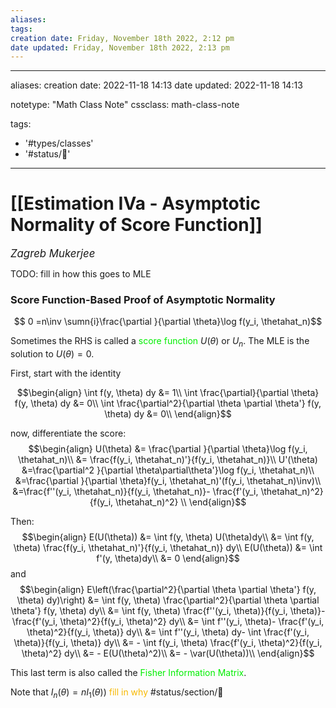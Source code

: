 ```yaml
---
aliases: 
tags: 
creation date: Friday, November 18th 2022, 2:12 pm
date updated: Friday, November 18th 2022, 2:13 pm
---
```


---
aliases:
creation date: 2022-11-18 14:13
date updated: 2022-11-18 14:13

notetype: "Math Class Note"
cssclass: math-class-note

tags: 
- '#types/classes'
- '#status/🚧'
---

# [[Estimation IVa - Asymptotic Normality of Score Function]]
<span style = "font-size:120%"><i >Zagreb Mukerjee </i></span>

TODO: fill in how this goes to MLE
### Score Function-Based Proof of Asymptotic Normality


$$ 0 =n\inv \sumn{i}\frac{\partial }{\partial \theta}\log f(y_i, \thetahat_n)$$

Sometimes the RHS is called a <font color=gree>score function</font> $U(\theta)$ or $U_n$. The MLE is the solution to $U(\theta) = 0$. 

First, start with the identity 

$$\begin{align}
\int f(y, \theta) dy &= 1\\
\int \frac{\partial}{\partial \theta} f(y, \theta) dy &= 0\\
\int \frac{\partial^2}{\partial \theta \partial \theta'} f(y, \theta) dy &= 0\\
\end{align}$$

now, differentiate the score: 
$$\begin{align}
U(\theta) &= \frac{\partial }{\partial \theta}\log f(y_i, \thetahat_n)\\
&= \frac{f(y_i, \thetahat_n)'}{f(y_i, \thetahat_n)}\\
U'(\theta) &=\frac{\partial^2 }{\partial \theta\partial\theta'}\log f(y_i, \thetahat_n)\\
&=\frac{\partial }{\partial \theta}f(y_i, \thetahat_n)'(f(y_i, \thetahat_n)\inv)\\
&=\frac{f''(y_i, \thetahat_n)}{f(y_i, \thetahat_n)}- \frac{f'(y_i, \thetahat_n)^2}{f(y_i, \thetahat_n)^2} \\
\end{align}$$

Then: 
$$\begin{align}
E(U(\theta)) &= \int f(y, \theta) U(\theta)dy\\
&= \int f(y, \theta) \frac{f(y_i, \thetahat_n)'}{f(y_i, \thetahat_n)} dy\\
E(U(\theta)) &= \int f'(y, \theta)dy\\
&= 0
\end{align}$$
and 
$$\begin{align}
E\left(\frac{\partial^2}{\partial \theta \partial \theta'} f(y, \theta) dy)\right) &= \int f(y, \theta) \frac{\partial^2}{\partial \theta \partial \theta'} f(y, \theta) dy\\
&= \int f(y, \theta) \frac{f''(y_i, \theta)}{f(y_i, \theta)}- \frac{f'(y_i, \theta)^2}{f(y_i, \theta)^2} dy\\
&= \int f''(y_i, \theta)- \frac{f'(y_i, \theta)^2}{f(y_i, \theta)} dy\\
&= \int f''(y_i, \theta) dy- \int \frac{f'(y_i, \theta)}{f(y_i, \theta)} dy\\
&= - \int f(y_i, \theta) \frac{f'(y_i, \theta)^2}{f(y_i, \theta)^2} dy\\
&= - E(U(\theta)^2)\\
&= - \var(U(\theta))\\
\end{align}$$

This last term is also called the <font color=gree>Fisher Information Matrix</font>.

Note that $I_n(\theta) = nI_1(\theta))$ <font color=#F7B801>fill in why</font> #status/section/🚧 
